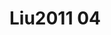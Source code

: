 <a name="material" />

# Liu2011 04
<script type="application/ld+json">
  {
    "@context": "https://schema.org/",
    "@type": "ChemicalSubstance",
    "http://purl.org/dc/terms/conformsTo":
      {
        "@type": "CreativeWork",
        "@id": "https://bioschemas.org/profiles/ChemicalSubstance/0.4-RELEASE/"
      },
    "@id": "https://egonw.github.io/nanowiki/nanowiki85.html#material",
    "name": "Liu2011 04",
    "sameAs: "http://127.0.0.1/mediawiki/index.php/Special:URIResolver/Liu2011_04"
  }
</script>


